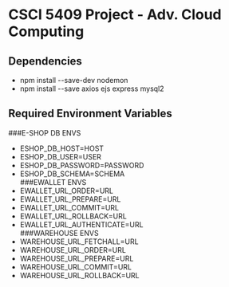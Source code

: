 # CSCI 5409 Project - Adv. Cloud Computing

## Dependencies
- npm install --save-dev nodemon 
- npm install --save axios ejs express mysql2

## Required Environment Variables
###E-SHOP DB ENVS
- ESHOP_DB_HOST=HOST
- ESHOP_DB_USER=USER
- ESHOP_DB_PASSWORD=PASSWORD
- ESHOP_DB_SCHEMA=SCHEMA <br>
###EWALLET ENVS
- EWALLET_URL_ORDER=URL
- EWALLET_URL_PREPARE=URL
- EWALLET_URL_COMMIT=URL
- EWALLET_URL_ROLLBACK=URL
- EWALLET_URL_AUTHENTICATE=URL <br>
###WAREHOUSE ENVS
- WAREHOUSE_URL_FETCHALL=URL
- WAREHOUSE_URL_ORDER=URL
- WAREHOUSE_URL_PREPARE=URL
- WAREHOUSE_URL_COMMIT=URL
- WAREHOUSE_URL_ROLLBACK=URL
